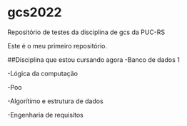 # gcs2022
Repositório de testes da disciplina de gcs da PUC-RS

Este é o meu primeiro repositório.

##Disciplina que estou cursando agora
-Banco de dados 1

-Lógica da computação

-Poo

-Algorítimo e estrutura de dados

-Engenharia de requisitos
